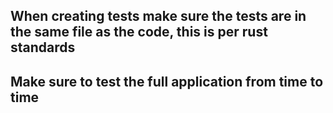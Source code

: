 ## When creating tests make sure the tests are in the same file as the code, this is per rust standards

## Make sure to test the full application from time to time


